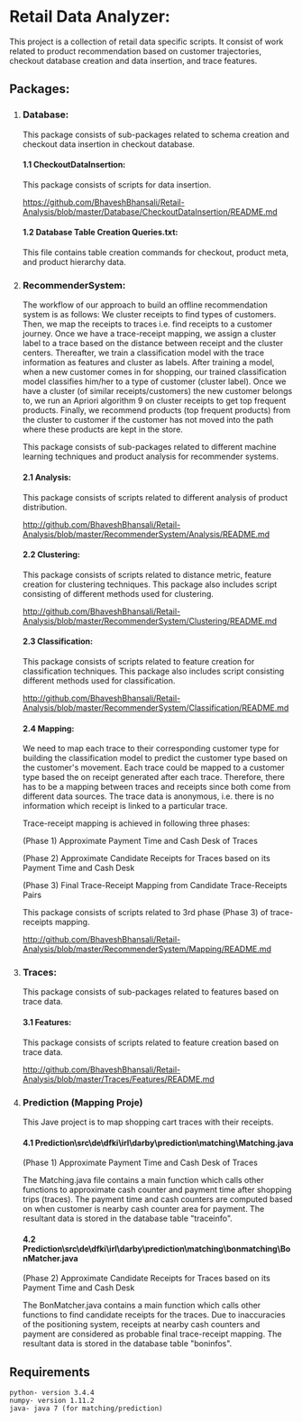 # Retail Data Analyzer: 
This project is a collection of retail data specific scripts. It consist of work related to product recommendation based on customer trajectories, checkout database creation and data insertion, and trace features.

## Packages:

1. ### Database: 
    This package consists of sub-packages related to schema creation and checkout data insertion in checkout database.

    #### 1.1 CheckoutDataInsertion: 
    This package consists of scripts for data insertion.
    
    
    https://github.com/BhaveshBhansali/Retail-Analysis/blob/master/Database/CheckoutDataInsertion/README.md
    
    
    #### 1.2 Database Table Creation Queries.txt:
    This file contains table creation commands for checkout, product meta, and product hierarchy data.   

2. ### RecommenderSystem: 

    The workflow of our approach to build an offline recommendation system is as follows: We cluster receipts
to find types of customers. Then, we map the receipts to traces i.e. find receipts to
a customer journey. Once we have a trace-receipt mapping, we assign a cluster label
to a trace based on the distance between receipt and the cluster centers. Thereafter,
we train a classification model with the trace information as features and cluster as
labels. After training a model, when a new customer comes in for shopping, our trained
classification model classifies him/her to a type of customer (cluster label). Once we
have a cluster (of similar receipts/customers) the new customer belongs to, we run an
Apriori algorithm 9 on cluster receipts to get top
frequent products. Finally, we recommend products (top frequent products) from the cluster to customer if the customer has not moved into the path where these products
are kept in the store.

    
    This package consists of sub-packages related to different machine learning techniques and product analysis for recommender systems.

    #### 2.1 Analysis: 
    This package consists of scripts related to different analysis of product distribution. 
    
    
    http://github.com/BhaveshBhansali/Retail-Analysis/blob/master/RecommenderSystem/Analysis/README.md

    #### 2.2 Clustering: 
    This package consists of scripts related to distance metric, feature creation for clustering techniques. This package also includes script consisting of different methods used for clustering.
    
    
    http://github.com/BhaveshBhansali/Retail-Analysis/blob/master/RecommenderSystem/Clustering/README.md
    
    #### 2.3 Classification: 
    This package consists of scripts related to feature creation for classification techniques. This package also includes script consisting different methods used for classification.
    
    
    http://github.com/BhaveshBhansali/Retail-Analysis/blob/master/RecommenderSystem/Classification/README.md
    
    #### 2.4 Mapping: 
    
    We need to map each trace to their corresponding
customer type for building the classification model to predict the customer type based
on the customer's movement. Each trace could be mapped to a customer type based
the on receipt generated after each trace. Therefore, there has to be a mapping between
traces and receipts since both come from different data sources. The trace data is
anonymous, i.e. there is no information which receipt is linked to a particular trace.


    
    Trace-receipt mapping is achieved in following three phases:
    
    (Phase 1) Approximate Payment Time and Cash Desk of Traces
    
    (Phase 2) Approximate Candidate Receipts for Traces based on its Payment Time and Cash Desk
    
    (Phase 3) Final Trace-Receipt Mapping from Candidate Trace-Receipts Pairs
    
    
    This package consists of scripts related to 3rd phase (Phase 3) of trace-receipts mapping.
    
    
    http://github.com/BhaveshBhansali/Retail-Analysis/blob/master/RecommenderSystem/Mapping/README.md

3. ### Traces: 
    This package consists of sub-packages related to features based on trace data.

    #### 3.1 Features: 
    This package consists of scripts related to feature creation based on trace data.
    
    
    http://github.com/BhaveshBhansali/Retail-Analysis/blob/master/Traces/Features/README.md
    
4. ### Prediction (Mapping Proje)  
    This Jave project is to map shopping cart traces with their receipts.

    #### 4.1 Prediction\src\de\dfki\irl\darby\prediction\matching\Matching.java 
    
    (Phase 1) Approximate Payment Time and Cash Desk of Traces
    
    The Matching.java file contains a main function which calls other functions to approximate cash counter and payment time after shopping trips (traces). The payment time and cash 
    counters are computed based on when customer is nearby cash counter area for payment. The resultant data is stored in the database table "traceinfo".
    
    #### 4.2 Prediction\src\de\dfki\irl\darby\prediction\matching\bonmatching\BonMatcher.java 
    
    (Phase 2) Approximate Candidate Receipts for Traces based on its Payment Time and Cash Desk
    
    The BonMatcher.java contains a main function which calls other functions to find candidate receipts for the traces. Due to inaccuracies of the positioning system, receipts at nearby
    cash counters and payment are considered as probable final trace-receipt mapping. The resultant data is stored in the database table "boninfos".
    
## Requirements
    
    python- version 3.4.4
    numpy- version 1.11.2
    java- java 7 (for matching/prediction)
        
